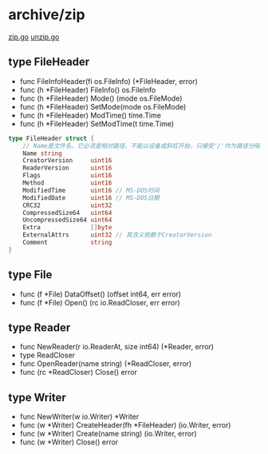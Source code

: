 # archive/zip

[zip.go](./zip.go)
[unzip.go](./unzip.go)

## type FileHeader

- func FileInfoHeader(fi os.FileInfo) (*FileHeader, error)
- func (h *FileHeader) FileInfo() os.FileInfo
- func (h *FileHeader) Mode() (mode os.FileMode)
- func (h *FileHeader) SetMode(mode os.FileMode)
- func (h *FileHeader) ModTime() time.Time
- func (h *FileHeader) SetModTime(t time.Time)

```go
type FileHeader struct {
    // Name是文件名，它必须是相对路径，不能以设备或斜杠开始，只接受'/'作为路径分隔符
    Name string
    CreatorVersion     uint16
    ReaderVersion      uint16
    Flags              uint16
    Method             uint16
    ModifiedTime       uint16 // MS-DOS时间
    ModifiedDate       uint16 // MS-DOS日期
    CRC32              uint32
    CompressedSize64   uint64
    UncompressedSize64 uint64
    Extra              []byte
    ExternalAttrs      uint32 // 其含义依赖于CreatorVersion
    Comment            string
}
```

## type File

- func (f *File) DataOffset() (offset int64, err error)
- func (f *File) Open() (rc io.ReadCloser, err error)

## type Reader

- func NewReader(r io.ReaderAt, size int64) (*Reader, error)
- type ReadCloser
- func OpenReader(name string) (*ReadCloser, error)
- func (rc *ReadCloser) Close() error

## type Writer

- func NewWriter(w io.Writer) *Writer
- func (w *Writer) CreateHeader(fh *FileHeader) (io.Writer, error)
- func (w *Writer) Create(name string) (io.Writer, error)
- func (w *Writer) Close() error
